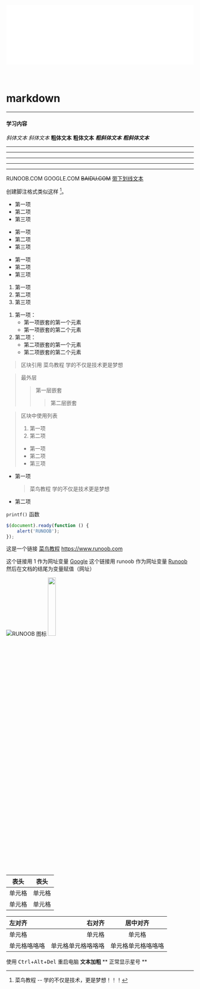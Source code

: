<div id="navifation" class='headbar'>
    <iframe id='head' align="center" width="100%" height="160" src="md_show.html"  frameborder="no" border="0" marginwidth="0" marginheight="px" scrolling="no" ></iframe>
</div>
<style>
    .headbar{text-align:center}
    .iframe{margin:0 auto;}
</style>
<script>
    var oDiv = document.getElementById('head');
    oDiv.style.position = 'fixed'; oDiv.style.top = '0px'; oDiv.style.left = '0px';
</script>
<br><br>
<!-- ___________________________________________ -->
<!-- ___________________________________________ -->

# markdown


---





#### 学习内容

<!-- 我展示的是一级标题
=================

我展示的是二级标题
----------------- -->

<!-- # 一级标题
## 二级标题
### 三级标题
#### 四级标题
##### 五级标题
###### 六级标题 -->

*斜体文本*
_斜体文本_
**粗体文本**
__粗体文本__
***粗斜体文本***
___粗斜体文本___

***

* * *

*****

- - -

----------

RUNOOB.COM
GOOGLE.COM
~~BAIDU.COM~~
<u>带下划线文本</u>

创建脚注格式类似这样 [^RUNOOB]。

[^RUNOOB]: 菜鸟教程 -- 学的不仅是技术，更是梦想！！！


<!-- 无序列表 -->
* 第一项
* 第二项
* 第三项

+ 第一项
+ 第二项
+ 第三项


- 第一项
- 第二项
- 第三项

<!-- 有序列表 -->
1. 第一项
2. 第二项
3. 第三项

<!-- 列表嵌套只需在子列表中的选项前面添加四个空格即可 -->
1. 第一项：
    - 第一项嵌套的第一个元素
    - 第一项嵌套的第二个元素
2. 第二项：
    - 第二项嵌套的第一个元素
    - 第二项嵌套的第二个元素

<!-- Markdown 区块引用是在段落开头使用 > 符号 ，然后后面紧跟一个空格符号 -->
> 区块引用
> 菜鸟教程
> 学的不仅是技术更是梦想

> 最外层
> > 第一层嵌套
> > > 第二层嵌套

> 区块中使用列表
> 1. 第一项
> 2. 第二项
> + 第一项
> + 第二项
> + 第三项

<!-- 如果要在列表项目内放进区块，那么就需要在 > 前添加四个空格的缩进 -->
* 第一项
    > 菜鸟教程
    > 学的不仅是技术更是梦想
* 第二项

<!-- 如果是段落上的一个函数或片段的代码可以用反引号把它包起来（`） -->
`printf()` 函数

<!-- 你也可以用 ``` 包裹一段代码，并指定一种语言（也可以不指定）： -->
```javascript
$(document).ready(function () {
    alert('RUNOOB');
});
```


<!-- [链接名称](链接地址)  或者   <链接地址>-->
这是一个链接 [菜鸟教程](https://www.runoob.com)
<https://www.runoob.com>

<!-- 我们可以通过变量来设置一个链接，变量赋值在文档末尾进行： -->
这个链接用 1 作为网址变量 [Google][1]
这个链接用 runoob 作为网址变量 [Runoob][runoob]
然后在文档的结尾为变量赋值（网址）

[1]: http://www.google.com/
[runoob]: http://www.baidu.com/


<!-- ![alt 属性文本](图片地址 "可选标题") -->
![RUNOOB 图标](http://static.runoob.com/images/runoob-logo.png "RUNOOB")
<img src="http://static.runoob.com/images/runoob-logo.png" width="20%">


<!-- Markdown 制作表格使用 | 来分隔不同的单元格，使用 - 来分隔表头和其他行 -->
|  表头   | 表头  |
|  ----  | ----  |
| 单元格  | 单元格 |
| 单元格  | 单元格 |

| 左对齐 | 右对齐 | 居中对齐 |
| :-----| ----: | :----: |
| 单元格 | 单元格 | 单元格 |
| 单元格咯咯咯 | 单元格单元格咯咯咯 | 单元格单元格咯咯咯 |



使用 <kbd>Ctrl</kbd>+<kbd>Alt</kbd>+<kbd>Del</kbd> 重启电脑
**文本加粗** 
\*\* 正常显示星号 \*\*